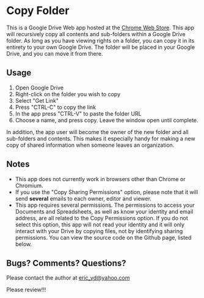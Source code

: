 Copy Folder
===========

This is a Google Drive Web app hosted at the [Chrome Web Store](https://chrome.google.com/webstore/detail/copy-folder/kfbicpdhiofpicipfggljdhjokjblnhl). 
This app will recursively copy all contents and sub-folders within a Google Drive folder.  As long as you have viewing rights on a folder, you can copy it in its entirety to your own Google Drive.  The folder will be placed in your Google Drive, and you can move it from there.

## Usage 

1. Open Google Drive
2. Right-click on the folder you wish to copy
3. Select "Get Link"
4. Press "CTRL-C" to copy the link
5. In the app press "CTRL-V" to paste the folder URL
6. Choose a name, and press copy.  Leave the window open until complete.

In addition, the app user will become the owner of the new folder and all sub-folders and contents.  This makes it especially handy for making a new copy of shared information when someone leaves an organization.

## Notes 

* This app does not currently work in browsers other than Chrome or Chromium.
* If you use the "Copy Sharing Permissions" option, please note that it will send **several** emails to each owner, editor and viewer.
* This app requires several permissions.  The permissions to access your Documents and Spreadsheets, as well as know your identity and email address, are all related to the Copy Permissions option.  If you do not select this option, this app will not read your identity and it will only interact with your Drive by copying files, not by identifying sharing permissions.  You can view the source code on the Github page, listed below.

## Bugs? Comments? Questions?

Please contact the author at eric_yd@yahoo.com

Please review!!!